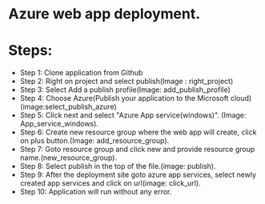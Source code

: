 # Azure web app deployment.

# Steps:

- Step 1:   Clone application from Github
- Step 2:   Right on project and select publish(Image : right_project)
- Step 3:   Select Add a publish profile(Image: add_publish_profile)
- Step 4:   Choose Azure(Publish your application to the Microsoft cloud)(image:select_publish_azure)
- Step 5:   Click next and select "Azure App service(windows)". (Image: App_service_windows).
- Step 6:   Create new resource group where the web app will create, click on plus button.(Image: add_resource_group).
- Step 7:   Goto resource group and click new and provide resource group name.(new_resource_group).
- Step 8:   Select publish in the top of the file.(image: publish).
- Step 9:   After the deployment site goto azure app services, select newly created app services and click on url(image: click_url).
- Step 10:  Application will run without any error.  
